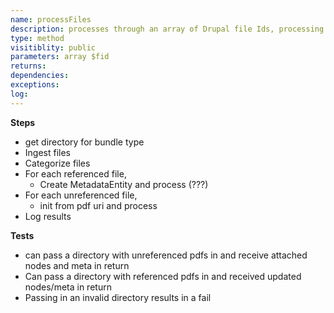 ```yaml
---
name: processFiles
description: processes through an array of Drupal file Ids, processing each into a node
type: method
visitiblity: public
parameters: array $fid
returns: 
dependencies:
exceptions:
log:
---
```



**Steps**
- get directory for bundle type
- Ingest files
- Categorize files
- For each referenced file, 
	- Create MetadataEntity and process (???)
- For each unreferenced file,
	- init from pdf uri and process
- Log results

**Tests**
- can pass a directory with unreferenced pdfs in and receive attached nodes and meta in return
- Can pass a directory with referenced pdfs in and received updated nodes/meta in return
- Passing in an invalid directory results in a fail

